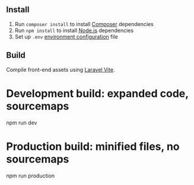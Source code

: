 ## Install

1. Run `composer install` to install [Composer](https://getcomposer.org/) dependencies
2. Run `npm install` to install [Node.js](https://nodejs.org/en/) dependencies
3. Set up `.env` [environment configuration](https://laravel.com/docs/9.x/configuration#environment-configuration) file

## Build

Compile front-end assets using [Laravel Vite](https://laravel.com/docs/9.x/vite).

# Development build: expanded code, sourcemaps

npm run dev

# Production build: minified files, no sourcemaps

npm run production

